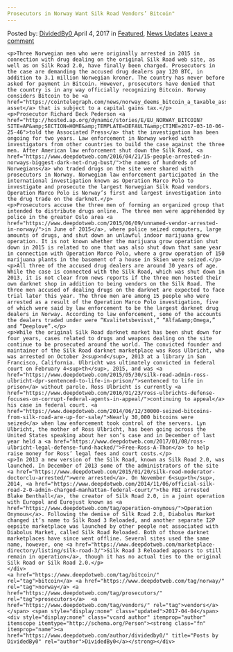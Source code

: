 ```yaml
---
Prosecutors in Norway Want Silk Road Vendors’ Bitcoin"
---
```

<article class="post-listing post-18990 post type-post status-publish format-standard has-post-thumbnail hentry  tag-bitcoin tag-norway tag-prosecutors tag-vendors">
    <div class="post-inner">
        <span>Posted by: <a href="https://www.deepdotweb.com/author/dividedby0/" title="">DividedBy0 </a></span>
    <span>April 4, 2017</span>
    <span>in <a href="https://www.deepdotweb.com/category/deepdot-news/" rel="category tag">Featured</a>, <a href="https://www.deepdotweb.com/category/news-updates/" rel="category tag">News Updates</a></span>
    <span><a href="https://www.deepdotweb.com/2017/04/04/prosecutors-norway-want-silk-road-vendors-bitcoin/#respond">Leave a comment</a></span>
    </p>
    <div class="clear"></div>
    
    <p>Three Norwegian men who were originally arrested in 2015 in connection with drug dealing on the original Silk Road web site, as well as on Silk Road 2.0, have finally been charged. Prosecutors in the case are demanding the accused drug dealers pay 120 BTC, in addition to 3.1 million Norwegian kroner. The country has never before asked for payment in Bitcoin. However, prosecutors have denied that the country is in any way officially recognizing Bitcoin. Norway considers Bitcoin to be <a href="https://cointelegraph.com/news/norway_deems_bitcoin_a_taxable_asset_not_a_currency">an asset</a> that is subject to a capital gains tax.</p>
    <p>Prosecutor Richard Beck Pederson <a href="http://hosted.ap.org/dynamic/stories/E/EU_NORWAY_BITCOIN?SITE=AP&amp;SECTION=HOME&amp;TEMPLATE=DEFAULT&amp;CTIME=2017-03-10-06-25-46">told the Associated Press</a> that the investigation has been ongoing for two years. Law enforcement in Norway worked with investigators from other countries to build the case against the three men. After American law enforcement shut down the Silk Road, <a href="https://www.deepdotweb.com/2016/04/21/15-people-arrested-in-norways-biggest-dark-net-drug-bust/">the names of hundreds of Norwegians</a> who traded drugs on the site were shared with prosecutors in Norway. Norwegian law enforcement participated in the international investigation known as Operation Marco Polo to investigate and prosecute the largest Norwegian Silk Road vendors. Operation Marco Polo is Norway’s first and largest investigation into the drug trade on the darknet.</p>
    <p>Prosecutors accuse the three men of forming an organized group that intended to distribute drugs online. The three men were apprehended by police in the greater Oslo area <a href="https://www.deepdotweb.com/2015/06/09/unnamed-vendor-arrested-in-norway/">in June of 2015</a>, where police seized computers, large amounts of drugs, and shut down an unlawful indoor marijuana grow operation. It is not known whether the marijuana grow operation shut down in 2015 is related to one that was also shut down that same year in connection with Operation Marco Polo, where a grow operation of 150 marijuana plants in the basement of a house in Skien were seized.</p>
    <p>All three of the accused drug dealers are around 30 years of age. While the case is connected with the Silk Road, which was shut down in 2013, it is not clear from news reports if the three men hosted their own darknet shop in addition to being vendors on the Silk Road. The three men accused of dealing drugs on the darknet are expected to face trial later this year. The three men are among 15 people who were arrested as a result of the Operation Marco Polo investigation, five of which were said by law enforcement to be the largest darknet drug dealers in Norway. According to law enforcement, some of the accounts the dealers traded under were “Kvalitetsbevisst,” “Alfa&amp;Omega,” and “Deeplove”.</p>
    <p>While the original Silk Road darknet market has been shut down for four years, cases related to drugs and weapons dealing on the site continue to be prosecuted around the world. The convicted founder and maintainer of the Silk Road darknet marketplace was Ross Ulbricht, who was arrested on October 2<sup>nd</sup>, 2013 at a library in San Francisco, California. Ulbricht was ultimately convicted in federal court on February 4<sup>th</sup>, 2015, and was <a href="https://www.deepdotweb.com/2015/05/30/silk-road-admin-ross-ulbricht-dpr-sentenced-to-life-in-prison/">sentenced to life in prison</a> without parole. Ross Ulbricht is currently <a href="https://www.deepdotweb.com/2016/01/23/ross-ulbrichts-defense-focuses-on-corrupt-federal-agents-in-appeal/">continuing to appeal</a> his case in federal court. <a href="https://www.deepdotweb.com/2014/06/12/30000-seized-bitcoins-from-silk-road-are-up-for-sale/">Nearly 30,000 bitcoins were seized</a> when law enforcement took control of the servers. Lyn Ulbricht, the mother of Ross Ulbricht, has been going across the United States speaking about her son’s case and in December of last year held a <a href="https://www.deepdotweb.com/2017/01/08/ross-ulbricht-legal-defense-fund-hacked/">Free-Ross-A-Thon</a> to help raise money for Ross’ legal fees and court costs.</p>
    <p>In 2013 a new version of the Silk Road, known as Silk Road 2.0, was launched. In December of 2013 some of the administrators of the site <a href="https://www.deepdotweb.com/2015/01/20/silk-road-moderator-doctorclu-arrested/">were arrested</a>. On November 6<sup>th</sup>, 2014, <a href="https://www.deepdotweb.com/2014/11/06/official-silk-road-2-0-admin-charged-manhattan-federal-court/">the FBI arrested Blake Benthall</a>, the creator of Silk Road 2.0, in a joint operation with Europol and Eurojust known as <a href="https://www.deepdotweb.com/tag/operation-onymous/">Operation Onymous</a>. Following the demise of Silk Road 2.0, Diabolus Market changed it’s name to Silk Road 3 Reloaded, and another separate I2P eepsite marketplace was launched by other people not associated with Diabolus Market, called Silk Road Reloaded. Both of those darknet marketplaces have since went offline. Several sites used the same name, however, one <a href="https://www.deepdotweb.com/marketplace-directory/listing/silk-road-3/">Silk Road 3 Reloaded appears to still remain in operation</a>, though it has no actual ties to the original Silk Road or Silk Road 2.0.</p>
    </div>
    <a href="https://www.deepdotweb.com/tag/bitcoin/" rel="tag">bitcoin</a> <a href="https://www.deepdotweb.com/tag/norway/" rel="tag">norway</a> <a href="https://www.deepdotweb.com/tag/prosecutors/" rel="tag">prosecutors</a>  <a href="https://www.deepdotweb.com/tag/vendors/" rel="tag">vendors</a></span> <span style="display:none" class="updated">2017-04-04</span>
    <div style="display:none" class="vcard author" itemprop="author" itemscope itemtype="http://schema.org/Person"><strong class="fn" itemprop="name"><a href="https://www.deepdotweb.com/author/dividedby0/" title="Posts by DividedBy0" rel="author">DividedBy0</a></strong></div>
    

